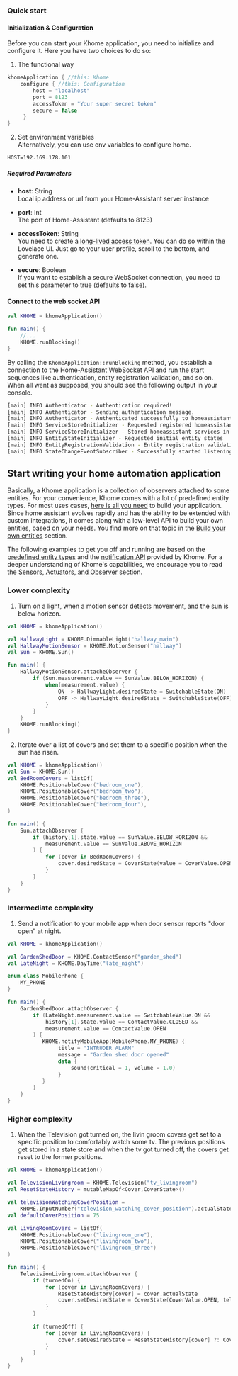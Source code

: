 ### Quick start

#### Initialization & Configuration

Before you can start your Khome application, you need to initialize and configure it. Here you have two choices to do so:

1. The functional way
```kotlin
khomeApplication { //this: Khome
    configure { //this: Configuration
        host = "localhost"
        port = 8123
        accessToken = "Your super secret token"
        secure = false
     }
}
```

2. Set environment variables <br>
Alternatively, you can use env variables to configure home.
```.env
HOST=192.169.178.101
```

##### Required Parameters

- **host**: String <br> 
    Local ip address or url from your Home-Assistant server instance

- **port**: Int <br> 
    The port of Home-Assistant (defaults to 8123)

- **accessToken**: String <br> 
    You need to create a [long-lived access token](https://developers.home-assistant.io/docs/en/auth_api.html#long-lived-access-token).
    You can do so within the Lovelace UI. Just go to your user profile, scroll to the bottom, and generate one.

- **secure**: Boolean <br> 
    If you want to establish a secure WebSocket connection, you need to set this parameter to true (defaults to false).

#### Connect to the web socket API

```kotlin
val KHOME = khomeApplication()

fun main() {
    //...
    KHOME.runBlocking()
}
```
By calling the `KhomeApplication::runBlocking` method, you establish a connection to the Home-Assistant WebSocket API and run the start sequences like authentication, entity registration validation, and so on.
When all went as supposed, you should see the following output in your console. 

```bash
[main] INFO Authenticator - Authentication required!
[main] INFO Authenticator - Sending authentication message.
[main] INFO Authenticator - Authenticated successfully to homeassistant version 0.111.0
[main] INFO ServiceStoreInitializer - Requested registered homeassistant services
[main] INFO ServiceStoreInitializer - Stored homeassistant services in local service store
[main] INFO EntityStateInitializer - Requested initial entity states
[main] INFO EntityRegistrationValidation - Entity registration validation succeeded
[main] INFO StateChangeEventSubscriber - Successfully started listening to state changes
```

## Start writing your home automation application

Basically, a Khome application is a collection of observers attached to some entities. For your convenience, Khome comes with a lot of predefined entity types. 
For most uses cases, [here is all you need](PredefinedEntityTypes.md) to build your application. Since home assistant evolves rapidly and has the ability to be extended with custom integrations,
it comes along with a low-level API to build your own entities, based on your needs. You find more on that topic in the [Build your own entities](BuildEntitiesFromScratch.md) section.

The following examples to get you off and running are based on the [predefined entity types](PredefinedEntityTypes.md) and the [notification API](NotificationApi.md) provided by Khome.
For a deeper understanding of Khome's capabilities, we encourage you to read the [Sensors, Actuators, and Observer](SensorsAndActuators.md) section.

### Lower complexity

1. Turn on a light, when a motion sensor detects movement, and the sun is below horizon.

```kotlin
val KHOME = khomeApplication()

val HallwayLight = KHOME.DimmableLight("hallway_main")
val HallwayMotionSensor = KHOME.MotionSensor("hallway")
val Sun = KHOME.Sun()

fun main() {
    HallwayMotionSensor.attacheObserver {
        if (Sun.measurement.value == SunValue.BELOW_HORIZON) {
            when(measurement.value) {
                ON -> HallwayLight.desiredState = SwitchableState(ON)
                OFF -> HallwayLight.desiredState = SwitchableState(OFF)
            }
        }
    }
    KHOME.runBlocking()
}
```

2. Iterate over a list of covers and set them to a specific position when the sun has risen.

```kotlin
val KHOME = khomeApplication()
val Sun = KHOME.Sun()
val BedRoomCovers = listOf(
    KHOME.PositionableCover("bedroom_one"),
    KHOME.PositionableCover("bedroom_two"),
    KHOME.PositionableCover("bedroom_three"),
    KHOME.PositionableCover("bedroom_four"),
)

fun main() {
    Sun.attachObserver {
        if (history[1].state.value == SunValue.BELOW_HORIZON &&
            measurement.value == SunValue.ABOVE_HORIZON
        ) {
            for (cover in BedRoomCovers) {
                cover.desiredState = CoverState(value = CoverValue.OPEN, position = 60)
            }
        }
    }   
}
```

### Intermediate complexity

1. Send a notification to your mobile app when door sensor reports "door open" at night.

```kotlin
val KHOME = khomeApplication()

val GardenShedDoor = KHOME.ContactSensor("garden_shed")
val LateNight = KHOME.DayTime("late_night")

enum class MobilePhone {
    MY_PHONE
}

fun main() {
    GardenShedDoor.attachObserver {
        if (LateNight.measurement.value == SwitchableValue.ON &&
            history[1].state.value == ContactValue.CLOSED &&
            measurement.value == ContactValue.OPEN
        ) {
           KHOME.notifyMobileApp(MobilePhone.MY_PHONE) {
                title = "INTRUDER ALARM"
                message = "Garden shed door opened"
                data {
                    sound(critical = 1, volume = 1.0)
                }        
           }
        }
    }
}
```

### Higher complexity

1. When the Television got turned on, the livin groom covers get set to a specific position to comfortably watch some tv.
The previous positions get stored in a state store and when the tv got turned off, the covers get reset to the former positions.

```kotlin
val KHOME = khomeApplication()

val TelevisionLivingroom = KHOME.Television("tv_livingroom")
val ResetStateHistory = mutableMapOf<Cover,CoverState>()

val televisionWatchingCoverPosition = 
    KHOME.InputNumber("television_watching_cover_position").actualState.toInt()
val defaultCoverPosition = 75

val LivingRoomCovers = listOf(
    KHOME.PositionableCover("livingroom_one"),
    KHOME.PositionableCover("livingroom_two"),
    KHOME.PositionableCover("livingroom_three")
)

fun main() {
    TelevisionLivingroom.attachObserver {
        if (turnedOn) {
            for (cover in LivingRoomCovers) {
                ResetStateHistory[cover] = cover.actualState
                cover.setDesiredState = CoverState(CoverValue.OPEN, televisionWatchingCoverPosition)
            }
        }
        
        if (turnedOff) {
            for (cover in LivingRoomCovers) {
                cover.setDesiredState = ResetStateHistory[cover] ?: CoverState(CoverValue.OPEN, defaultCoverPosition)
            }
        }
    }   
}
```
